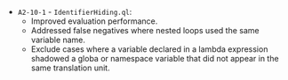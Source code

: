  - `A2-10-1` - `IdentifierHiding.ql`:
   - Improved evaluation performance.
   - Addressed false negatives where nested loops used the same variable name.
   - Exclude cases where a variable declared in a lambda expression shadowed a globa or namespace variable that did not appear in the same translation unit.
